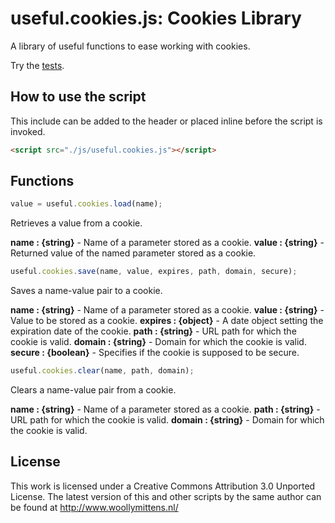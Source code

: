 # useful.cookies.js: Cookies Library

A library of useful functions to ease working with cookies.

Try the <a href="http://www.woollymittens.nl/useful/default.php?url=cookies">tests</a>.

## How to use the script

This include can be added to the header or placed inline before the script is invoked.

```html
<script src="./js/useful.cookies.js"></script>
```

## Functions

```javascript
value = useful.cookies.load(name);
```

Retrieves a value from a cookie.

**name : {string}** - Name of a parameter stored as a cookie.
**value : {string}** - Returned value of the named parameter stored as a cookie.

```javascript
useful.cookies.save(name, value, expires, path, domain, secure);
```

Saves a name-value pair to a cookie.

**name : {string}** - Name of a parameter stored as a cookie.
**value : {string}** - Value to be stored as a cookie.
**expires : {object}** - A date object setting the expiration date of the cookie.
**path : {string}** - URL path for which the cookie is valid.
**domain : {string}** - Domain for which the cookie is valid.
**secure : {boolean}** - Specifies if the cookie is supposed to be secure.

```javascript
useful.cookies.clear(name, path, domain);
```

Clears a name-value pair from a cookie.

**name : {string}** - Name of a parameter stored as a cookie.
**path : {string}** - URL path for which the cookie is valid.
**domain : {string}** - Domain for which the cookie is valid.

## License
This work is licensed under a Creative Commons Attribution 3.0 Unported License. The latest version of this and other scripts by the same author can be found at http://www.woollymittens.nl/
